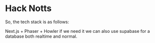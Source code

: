 # Hack Notts

So, the tech stack is as follows:

Next.js + Phaser + Howler
if we need it we can also use supabase for a database both realtime and normal.
